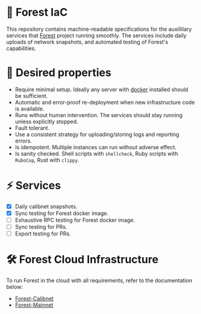# 🌲 Forest IaC

This repository contains machine-readable specifications for the auxillilary services that [Forest](https://github.com/ChainSafe/forest) project running smoothly. The services include daily uploads of network snapshots, and automated testing of Forest's capabilities.

# 🔧 Desired properties

 - Require minimal setup. Ideally any server with [docker](https://www.docker.com/) installed should be sufficient.
 - Automatic and error-proof re-deployment when new infrastructure code is available.
 - Runs without human intervention. The services should stay running unless explicitly stopped.
 - Fault tolerant.
 - Use a consistent strategy for uploading/storing logs and reporting errors.
 - Is idempotent. Multiple instances can run without adverse effect.
 - Is sanity checked. Shell scripts with `shellcheck`, Ruby scripts with `RuboCop`, Rust with `clippy`.

# ⚡ Services

- [x] Daily calibnet snapshots.
- [x] Sync testing for Forest docker image.
- [ ] Exhaustive RPC testing for Forest docker image.
- [ ] Sync testing for PRs.
- [ ] Export testing for PRs.

# 🛠️ Forest Cloud Infrastructure

To run Forest in the cloud with all requirements, refer to the documentation below:
- [Forest-Calibnet](https://github.com/ChainSafe/forest-iac/blob/main/forest-node/README.md)
- [Forest-Mainnet](https://github.com/ChainSafe/forest-iac/tree/main/forest-node-mainnet)
